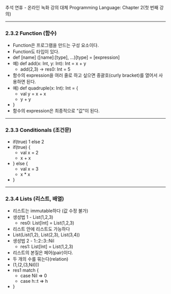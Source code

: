 추석 연휴 - 온라인 녹화 강의 대체
Programming Language: Chapter 2(첫 번째 강의)

---
### 2.3.2 Function (함수)
- Function은 프로그램을 만드는 구성 요소이다.
- Function도 타입이 있다.
- def [name] ([name]:[type], ...)[type] = [expression]
- 예) def add(x: Int, y: Int): Int = x + y
	- add(2,3) -> res0: Int = 5
- 함수의 expression을 여러 줄로 하고 싶으면 중괄호(curly bracket)를 열어서 사용하면 된다.
- 예) def quadruple(x: Int): Int = {
	- val y = x + x
	- y + y
- }
- 함수의 expression은 최종적으로 "값"이 된다.

---
### 2.3.3 Conditionals (조건문)
- if(true) 1 else 2
- if(true) {
	- val x = 2
	- x + x
- } else {
	- val x = 3
	- x * x
- }

---
### 2.3.4 Lists (리스트, 배열)
- 리스트는 immutable하다 (값 수정 불가)
- 생성법 1 - List(1,2,3)
	- res0: List[Int] = List(1,2,3)
- 리스트 안에 리스트도 가능하다
- List(List(1,2), List(2,3), List(3,4))
- 생성법 2 - 1::2::3::Nil
	- res1: List[Int] = List(1,2,3)
- 리스트의 본질은 페어(pair)이다.
- 두 개의 수를 묶는다(relation)
- (1,(2,(3,Nil)))
- res1 match {
	- case Nil => 0
	- case h::t => h
- }